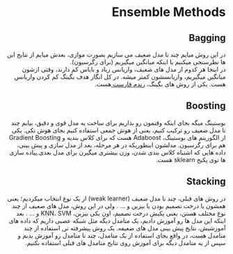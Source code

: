 <h1 dir = 'rtl'> Ensemble Methods </h1>
<h2 dir = 'rtl'> Bagging </h2>
<p dir = 'rtl'> 
در این روش میایم چند تا مدل ضعیف می سازیم بصورت موازی، بعدش میایم از نتایج این ها نظرسنجی میکنیم یا اینکه میانگین میگیریم (برای رگرسیون).<br>
در اینجا هر کدوم از مدل های ضعیف، واریانس زیاد و بایاس کم دارند، وقتی ازشون میانگین میگیریم، واریانسشون کمتر میشه. در کل انگار هدف بگینگ کم کردن واریانس هست. یکی از روش های بگینگ، <a href="random_forest.html"> رندم فارست </a> هست.
</p>
<h2 dir = 'rtl'>Boosting </h2>

<p dir ='rtl'>
بوستینگ میگه بجای اینکه وقتمون رو بذاریم برای ساخت یه مدل قوی و دقیق، بیایم چند تا مدل ضعیف رو ترکیب کنیم، یعنی از هوش جمعی 
استفاده کنیم بجای هوش تکی. 
یکی از الگوریتم های بوستینگ، Adaboost هست که برای کلاس بندیه و Gradient Boosting هم برای رگرسیون. مدلشون اینطوریکه در هر مرحله، بعد از مدل سازی و پیش بینی، داده هایی که اشتباه کلاس بندی شدن، وزن بیشتری میگیرن برای مدل بعدی.پیاده سازی ها توی پکیج sklearn هست.
 </p>

<h2 dir ='rtl'> Stacking</h2>
<p dir ='rtl'>
در روش های قبلی، چند تا مدل ضعیف (weak learner) از یک نوع انتخاب میکردیم؛ یعنی همشون یا درخت تصمیم بودن یا بیزین و ... . ولی در این روش، مدل های ضعیف از چند نوع مختلف هستن، یعنی یکیش درخت تصمیم، اون یکی بیزین، KNN، SVM و ... . بعد اینکه این مدل ها رو آموزش دادیم، یک متامدل دیگه مثل شبکه عصبی داریم که داده های آموزشیش، نتایج پیش بینی مدل های ضعیفه. یک روش پیشرفته تر, استفاده از چند متامدل هست، در واقع بجای استفاده از یک متامدل، چند تا متامدل رو آموزش بدیم و سپس از یه متامدل دیگه برای آموزش روی نتایج متامدل های قبلی استفاده بکنیم.
 </p>